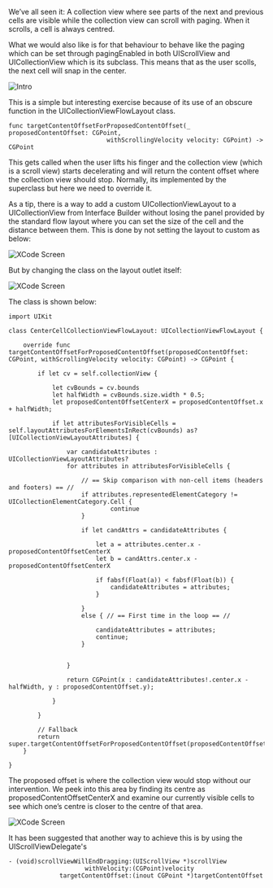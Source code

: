 We’ve all seen it: A collection view where see parts of the next and previous cells are visible while the collection view can scroll with paging. When it scrolls, a cell is always centred. 

What we would also like is for that behaviour to behave like the paging which can be set through pagingEnabled in both UIScrollView and UICollectionView which is its subclass. This means that as the user scolls, the next cell will snap in the center.

![Intro](http://karmadust.com/wp-content/uploads/2015/04/Center.jpg)

This is a simple but interesting exercise because of its use of an obscure function in the UICollectionViewFlowLayout class.


```swift,linenums=true
func targetContentOffsetForProposedContentOffset(_ proposedContentOffset: CGPoint,
                           withScrollingVelocity velocity: CGPoint) -> CGPoint
```
This gets called when the user lifts his finger and the collection view (which is a scroll view) starts decelerating and will return the content offset where the collection view should stop. Normally, its implemented by the superclass but here we need to override it.

As a tip, there is a way to add a custom UICollectionViewLayout to a UICollectionView from Interface Builder without losing the panel provided by the standard flow layout where you can set the size of the cell and the distance between them. This is done by not setting the layout to custom as below:

![XCode Screen](http://karmadust.com/wp-content/uploads/2015/04/Screen-Shot-2015-04-23-at-12.32.03.png)

But by changing the class on the layout outlet itself:

![XCode Screen](http://karmadust.com/wp-content/uploads/2015/04/Screen-Shot-2015-04-23-at-12.36.04.png)

The class is shown below:

```swift,linenums=true
import UIKit
 
class CenterCellCollectionViewFlowLayout: UICollectionViewFlowLayout {
    
    override func targetContentOffsetForProposedContentOffset(proposedContentOffset: CGPoint, withScrollingVelocity velocity: CGPoint) -> CGPoint {
        
        if let cv = self.collectionView {
            
            let cvBounds = cv.bounds
            let halfWidth = cvBounds.size.width * 0.5;
            let proposedContentOffsetCenterX = proposedContentOffset.x + halfWidth;
            
            if let attributesForVisibleCells = self.layoutAttributesForElementsInRect(cvBounds) as? [UICollectionViewLayoutAttributes] {
                
                var candidateAttributes : UICollectionViewLayoutAttributes?
                for attributes in attributesForVisibleCells {
                    
                    // == Skip comparison with non-cell items (headers and footers) == //
                    if attributes.representedElementCategory != UICollectionElementCategory.Cell {
                            continue
                    }
                    
                    if let candAttrs = candidateAttributes {
                        
                        let a = attributes.center.x - proposedContentOffsetCenterX
                        let b = candAttrs.center.x - proposedContentOffsetCenterX
                        
                        if fabsf(Float(a)) < fabsf(Float(b)) {
                            candidateAttributes = attributes;
                        }
                        
                    }
                    else { // == First time in the loop == //
                        
                        candidateAttributes = attributes;
                        continue;
                    }
                    
                    
                }
                
                return CGPoint(x : candidateAttributes!.center.x - halfWidth, y : proposedContentOffset.y);
                
            }
            
        }
        
        // Fallback
        return super.targetContentOffsetForProposedContentOffset(proposedContentOffset)
    }
   
}
```

The proposed offset is where the collection view would stop without our intervention. We peek into this area by finding its centre as proposedContentOffsetCenterX and examine our currently visible cells to see which one’s centre is closer to the centre of that area.

![XCode Screen](http://karmadust.com/wp-content/uploads/2015/04/Center2.jpg)

It has been suggested that another way to achieve this is by using the UIScrollViewDelegate's 

```swift,linenums=true
- (void)scrollViewWillEndDragging:(UIScrollView *)scrollView
                     withVelocity:(CGPoint)velocity
              targetContentOffset:(inout CGPoint *)targetContentOffset
```

